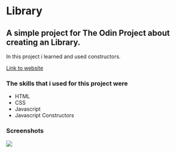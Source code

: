 # Library

<h2>A simple project for The Odin Project about creating an Library.</h2>
<p>In this project i learned and used constructors.</p>
<p><a href="https://martin853.github.io/Library/">Link to website</a><p>

<h3>The skills that i used for this project were</h3>
<ul>
<li>HTML</li>
<li>CSS</li>
<li>Javascript</li>
<li>Javascript Constructors</li>
</ul>

<h3>Screenshots</h3>
<img src="https://user-images.githubusercontent.com/116968758/222961360-0e9eae4a-0b5a-4af0-8b6c-f2275c9e0795.png">
